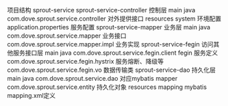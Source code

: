 项目结构
    sprout-service
        sprout-service-controller 控制层
            main
                java
                    com.dove.sprout.service.controller 对外提供接口
                resources
                    system 环境配置
                    application.properties 服务配置
        sprout-service-mapper 业务层
            main 
                java
                    com.dove.sprout.service.mapper 业务接口
                    com.dove.sprout.service.mapper.impl 业务实现
        sprout-service-fegin 访问其他服务接口层
            main
                java
                    com.dove.sprout.service.fegin.client fegin 服务定义
                    com.dove.sprout.service.fegin.hystrix 服务熔断、降级等
                    com.dove.sprout.service.fegin.vo 数据传输类
        sprout-service-dao 持久化层
            main
                java
                    com.dove.sprout.service.dao 对应mybatis mapper
                    com.dove.sprout.service.entity 持久化对象
                resources
                    mapping mybatis mapping.xml定义